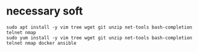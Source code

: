 # necessary soft
    sudo apt install -y vim tree wget git unzip net-tools bash-completion telnet nmap 
    sudo yum install -y vim tree wget git unzip net-tools bash-completion telnet nmap docker ansible 
